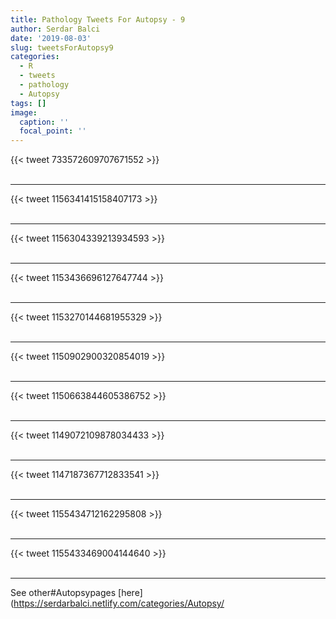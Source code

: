 ```yaml
---
title: Pathology Tweets For Autopsy - 9
author: Serdar Balci
date: '2019-08-03'
slug: tweetsForAutopsy9
categories:
  - R
  - tweets
  - pathology
  - Autopsy
tags: []
image:
  caption: ''
  focal_point: ''
---
```



{{< tweet 733572609707671552 >}}
<br>
<br>
<hr>
{{< tweet 1156341415158407173 >}}
<br>
<br>
<hr>
{{< tweet 1156304339213934593 >}}
<br>
<br>
<hr>
{{< tweet 1153436696127647744 >}}
<br>
<br>
<hr>
{{< tweet 1153270144681955329 >}}
<br>
<br>
<hr>
{{< tweet 1150902900320854019 >}}
<br>
<br>
<hr>
{{< tweet 1150663844605386752 >}}
<br>
<br>
<hr>
{{< tweet 1149072109878034433 >}}
<br>
<br>
<hr>
{{< tweet 1147187367712833541 >}}
<br>
<br>
<hr>
{{< tweet 1155434712162295808 >}}
<br>
<br>
<hr>
{{< tweet 1155433469004144640 >}}
<br>
<br>
<hr>


See other#Autopsypages [here](https://serdarbalci.netlify.com/categories/Autopsy/

